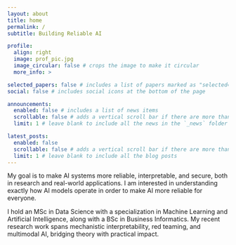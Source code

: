 ```yaml
---
layout: about
title: home
permalink: /
subtitle: Building Reliable AI

profile:
  align: right
  image: prof_pic.jpg
  image_circular: false # crops the image to make it circular
  more_info: >

selected_papers: false # includes a list of papers marked as "selected={true}"
social: false # includes social icons at the bottom of the page

announcements:
  enabled: false # includes a list of news items
  scrollable: false # adds a vertical scroll bar if there are more than 3 news items
  limit: 1 # leave blank to include all the news in the `_news` folder

latest_posts:
  enabled: false
  scrollable: false # adds a vertical scroll bar if there are more than 3 new posts items
  limit: 1 # leave blank to include all the blog posts
---
```


My goal is to make AI systems more reliable, interpretable, and secure, both in research and real-world applications. I am interested in understanding exactly how AI models operate in order to make AI more reliable for everyone. 

I hold an MSc in Data Science with a specialization in Machine Learning and Artificial Intelligence, along with a BSc in Business Informatics. My recent research work spans mechanistic interpretability, red teaming, and multimodal AI, bridging theory with practical impact.


